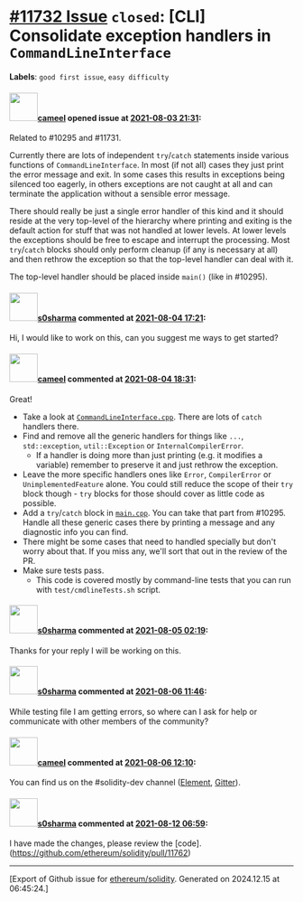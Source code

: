 # [\#11732 Issue](https://github.com/ethereum/solidity/issues/11732) `closed`: [CLI] Consolidate exception handlers in `CommandLineInterface`
**Labels**: `good first issue`, `easy difficulty`


#### <img src="https://avatars.githubusercontent.com/u/137030?v=4" width="50">[cameel](https://github.com/cameel) opened issue at [2021-08-03 21:31](https://github.com/ethereum/solidity/issues/11732):

Related to #10295 and #11731.

Currently there are lots of independent `try`/`catch` statements inside various functions of `CommandLineInterface`. In most (if not all) cases they just print the error message and exit. In some cases this results in exceptions being silenced too eagerly, in others exceptions are not caught at all and can terminate the application without a sensible error message.

There should really be just a single error handler of this kind and it should reside at the very top-level of the hierarchy where printing and exiting is the default action for stuff that was not handled at lower levels. At lower levels the exceptions should be free to escape and interrupt the processing. Most `try`/`catch` blocks should only perform cleanup (if any is necessary at all) and then rethrow the exception so that the top-level handler can deal with it.

The top-level handler should be placed inside `main()` (like in #10295).

#### <img src="https://avatars.githubusercontent.com/u/65551906?v=4" width="50">[s0sharma](https://github.com/s0sharma) commented at [2021-08-04 17:21](https://github.com/ethereum/solidity/issues/11732#issuecomment-892834972):

Hi, I would like to work on this, can you suggest me ways to get started?

#### <img src="https://avatars.githubusercontent.com/u/137030?v=4" width="50">[cameel](https://github.com/cameel) commented at [2021-08-04 18:31](https://github.com/ethereum/solidity/issues/11732#issuecomment-892879634):

Great!

- Take a look at [`CommandLineInterface.cpp`](https://github.com/ethereum/solidity/blob/develop/solc/CommandLineInterface.cpp). There are lots of `catch` handlers there.
- Find and remove all the generic handlers for things like `...`, `std::exception`, `util::Exception` or `InternalCompilerError`.
    - If a handler is doing more than just printing (e.g. it modifies a variable) remember to preserve it and just rethrow the exception.
- Leave the more specific handlers ones like `Error`, `CompilerError` or `UnimplementedFeature` alone. You could still reduce the scope of their `try` block though - `try` blocks for those should cover as little code as possible.
- Add a `try`/`catch` block in [`main.cpp`](https://github.com/ethereum/solidity/blob/develop/solc/main.cpp). You can take that part from #10295. Handle all these generic cases there by printing a message and any diagnostic info you can find.
- There might be some cases that need to handled specially but don't worry about that. If you miss any, we'll sort that out in the review of the PR.
- Make sure tests pass.
    - This code is covered mostly by command-line tests that you can run with `test/cmdlineTests.sh` script.

#### <img src="https://avatars.githubusercontent.com/u/65551906?v=4" width="50">[s0sharma](https://github.com/s0sharma) commented at [2021-08-05 02:19](https://github.com/ethereum/solidity/issues/11732#issuecomment-893111463):

Thanks for your reply I will be working on this.

#### <img src="https://avatars.githubusercontent.com/u/65551906?v=4" width="50">[s0sharma](https://github.com/s0sharma) commented at [2021-08-06 11:46](https://github.com/ethereum/solidity/issues/11732#issuecomment-894204300):

While testing file I am getting errors, so where can I ask for help or communicate with other members of the community?

#### <img src="https://avatars.githubusercontent.com/u/137030?v=4" width="50">[cameel](https://github.com/cameel) commented at [2021-08-06 12:10](https://github.com/ethereum/solidity/issues/11732#issuecomment-894216666):

You can find us on the #solidity-dev channel ([Element](https://app.element.io/#/room/#ethereum_solidity-dev:gitter.im), [Gitter](https://gitter.im/ethereum/solidity-dev)).

#### <img src="https://avatars.githubusercontent.com/u/65551906?v=4" width="50">[s0sharma](https://github.com/s0sharma) commented at [2021-08-12 06:59](https://github.com/ethereum/solidity/issues/11732#issuecomment-897396998):

I have made the changes, please review the [code]. (https://github.com/ethereum/solidity/pull/11762)


-------------------------------------------------------------------------------



[Export of Github issue for [ethereum/solidity](https://github.com/ethereum/solidity). Generated on 2024.12.15 at 06:45:24.]
